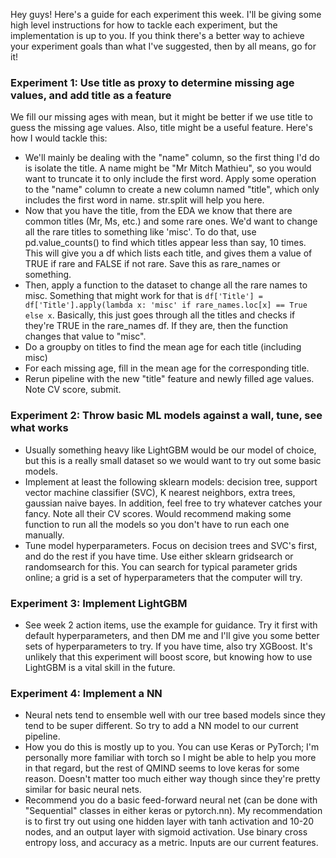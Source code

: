 Hey guys! Here's a guide for each experiment this week. I'll be giving some high level instructions for how to tackle each experiment, but the implementation is up to you. If you think there's a better way to achieve your experiment goals than what I've suggested, then by all means, go for it!
### Experiment 1: Use title as proxy to determine missing age values, and add title as a feature
We fill our missing ages with mean, but it might be better if we use title to guess the missing age values. Also, title might be a useful feature. Here's how I would tackle this:
* We'll mainly be dealing with the "name" column, so the first thing I'd do is isolate the title. A name might be "Mr Mitch Mathieu", so you would want to truncate it to only include the first word. Apply some operation to the "name" column to create a new column named "title", which only includes the first word in name. str.split will help you here.
* Now that you have the title, from the EDA we know that there are common titles (Mr, Ms, etc.) and some rare ones. We'd want to change all the rare titles to something like 'misc'. To do that, use pd.value_counts() to find which titles appear less than say, 10 times. This will give you a df which lists each title, and gives them a value of TRUE if rare and FALSE if not rare. Save this as rare_names or something.
* Then, apply a function to the dataset to change all the rare names to misc. Something that might work for that is `df['Title'] = df['Title'].apply(lambda x: 'misc' if rare_names.loc[x] == True else x`. Basically, this just goes through all the titles and checks if they're TRUE in the rare_names df. If they are, then the function changes that value to "misc".
* Do a groupby on titles to find the mean age for each title (including misc)
* For each missing age, fill in the mean age for the corresponding title. 
* Rerun pipeline with the new "title" feature and newly filled age values. Note CV score, submit.

### Experiment 2: Throw basic ML models against a wall, tune, see what works
* Usually something heavy like LightGBM would be our model of choice, but this is a really small dataset so we would want to try out some basic models. 
* Implement at least the following sklearn models: decision tree, support vector machine classifier (SVC), K nearest neighbors, extra trees, gaussian naive bayes. In addition, feel free to try whatever catches your fancy. Note all their CV scores. Would recommend making some function to run all the models so you don't have to run each one manually.
* Tune model hyperparameters. Focus on decision trees and SVC's first, and do the rest if you have time. Use either sklearn gridsearch or randomsearch for this. You can search for typical parameter grids online; a grid is a set of hyperparameters that the computer will try.

### Experiment 3: Implement LightGBM
* See week 2 action items, use the example for guidance. Try it first with default hyperparameters, and then DM me and I'll give you some better sets of hyperparameters to try. If you have time, also try XGBoost. It's unlikely that this experiment will boost score, but knowing how to use LightGBM is a vital skill in the future.

### Experiment 4: Implement a NN
* Neural nets tend to ensemble well with our tree based models since they tend to be super different. So try to add a NN model to our current pipeline.
* How you do this is mostly up to you. You can use Keras or PyTorch; I'm personally more familiar with torch so I might be able to help you more in that regard, but the rest of QMIND seems to love keras for some reason. Doesn't matter too much either way though since they're pretty similar for basic neural nets.
* Recommend you do a basic feed-forward neural net (can be done with "Sequential" classes in either keras or pytorch.nn). My recommendation is to first try out using one hidden layer with tanh activation and 10-20 nodes, and an output layer with sigmoid activation. Use binary cross entropy loss, and accuracy as a metric. Inputs are our current features.